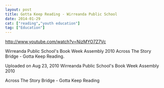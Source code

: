 ```yaml
---
layout: post
title: Gotta Keep Reading - Wirreanda Public School
date: 2014-01-29
cat: ["reading","youth education"]
tag: ["Education"]
---
```


http://www.youtube.com/watch?v=NizMYO7Z7Vc  

Wirreanda Public School's Book Week Assembly 2010 Across The Story Bridge - Gotta Keep Reading.

Uploaded on Aug 23, 2010
Wirreanda Public School's Book Week Assembly 2010

Across The Story Bridge - Gotta Keep Reading